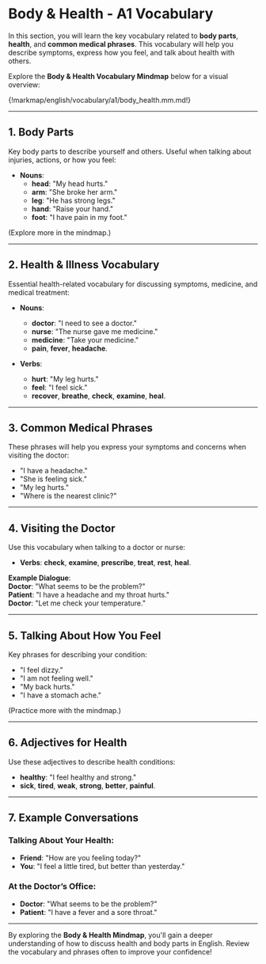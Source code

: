 # Body & Health - A1 Vocabulary

In this section, you will learn the key vocabulary related to **body parts**, **health**, and **common medical phrases**. This vocabulary will help you describe symptoms, express how you feel, and talk about health with others.

Explore the **Body & Health Vocabulary Mindmap** below for a visual overview:

{!markmap/english/vocabulary/a1/body_health.mm.md!}

---

## 1. Body Parts

Key body parts to describe yourself and others. Useful when talking about injuries, actions, or how you feel:

- **Nouns**:
  - **head**: "My head hurts."
  - **arm**: "She broke her arm."
  - **leg**: "He has strong legs."
  - **hand**: "Raise your hand."
  - **foot**: "I have pain in my foot."

(Explore more in the mindmap.)

---

## 2. Health & Illness Vocabulary

Essential health-related vocabulary for discussing symptoms, medicine, and medical treatment:

- **Nouns**:

  - **doctor**: "I need to see a doctor."
  - **nurse**: "The nurse gave me medicine."
  - **medicine**: "Take your medicine."
  - **pain**, **fever**, **headache**.

- **Verbs**:
  - **hurt**: "My leg hurts."
  - **feel**: "I feel sick."
  - **recover**, **breathe**, **check**, **examine**, **heal**.

---

## 3. Common Medical Phrases

These phrases will help you express your symptoms and concerns when visiting the doctor:

- "I have a headache."
- "She is feeling sick."
- "My leg hurts."
- "Where is the nearest clinic?"

---

## 4. Visiting the Doctor

Use this vocabulary when talking to a doctor or nurse:

- **Verbs**: **check**, **examine**, **prescribe**, **treat**, **rest**, **heal**.

**Example Dialogue**:  
**Doctor**: "What seems to be the problem?"  
**Patient**: "I have a headache and my throat hurts."  
**Doctor**: "Let me check your temperature."

---

## 5. Talking About How You Feel

Key phrases for describing your condition:

- "I feel dizzy."
- "I am not feeling well."
- "My back hurts."
- "I have a stomach ache."

(Practice more with the mindmap.)

---

## 6. Adjectives for Health

Use these adjectives to describe health conditions:

- **healthy**: "I feel healthy and strong."
- **sick**, **tired**, **weak**, **strong**, **better**, **painful**.

---

## 7. Example Conversations

### **Talking About Your Health**:

- **Friend**: "How are you feeling today?"
- **You**: "I feel a little tired, but better than yesterday."

### **At the Doctor’s Office**:

- **Doctor**: "What seems to be the problem?"
- **Patient**: "I have a fever and a sore throat."

---

By exploring the **Body & Health Mindmap**, you'll gain a deeper understanding of how to discuss health and body parts in English. Review the vocabulary and phrases often to improve your confidence!
